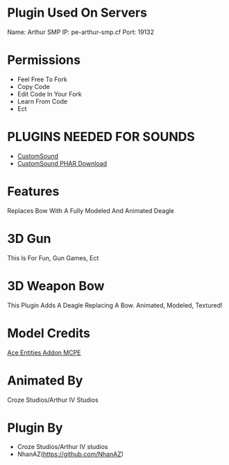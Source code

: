 # Plugin Used On Servers
Name: Arthur SMP
IP: pe-arthur-smp.cf
Port: 19132

# Permissions
- Feel Free To Fork
- Copy Code
- Edit Code In Your Fork
- Learn From Code
- Ect

# PLUGINS NEEDED FOR SOUNDS
- [CustomSound](https://github.com/Mcbeany/CustomSound)
- [CustomSound PHAR Download](https://www.mediafire.com/file/74xmocl62p556xk/CustomSounds.phar/file)

# Features
Replaces Bow With A Fully Modeled And Animated Deagle

# 3D Gun
This Is For Fun, Gun Games, Ect

# 3D Weapon Bow
This Plugin Adds A Deagle Replacing A Bow.
Animated, Modeled, Textured!

# Model Credits
[Ace Entities Addon MCPE](https://mcpedl.com/aceentities-addon/)
 
# Animated By
  Croze Studios/Arthur IV Studios
  
# Plugin By
- Croze Studios/Arthur IV studios
- NhanAZ(https://github.com/NhanAZ)

